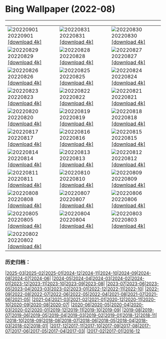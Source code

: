 # Bing Wallpaper (2022-08)
**************

<table><tr><td><img class="wallpaper" src="https://www.bing.com/th?id=OHR.SeitanLimania_JA-JP2816089639_1920x1080.jpg" alt="20220901"> 20220901 <a class="wallpaper_link" href="https://www.bing.com/th?id=OHR.SeitanLimania_JA-JP2816089639_UHD.jpg">[download 4k]</a></td><td><img class="wallpaper" src="https://www.bing.com/th?id=OHR.WildlifeCrossing_JA-JP2600308823_1920x1080.jpg" alt="20220831"> 20220831 <a class="wallpaper_link" href="https://www.bing.com/th?id=OHR.WildlifeCrossing_JA-JP2600308823_UHD.jpg">[download 4k]</a></td><td><img class="wallpaper" src="https://www.bing.com/th?id=OHR.Migliarino_JA-JP2507600917_1920x1080.jpg" alt="20220830"> 20220830 <a class="wallpaper_link" href="https://www.bing.com/th?id=OHR.Migliarino_JA-JP2507600917_UHD.jpg">[download 4k]</a></td></tr><tr><td><img class="wallpaper" src="https://www.bing.com/th?id=OHR.EstoniaBaltic_JA-JP2738058235_1920x1080.jpg" alt="20220829"> 20220829 <a class="wallpaper_link" href="https://www.bing.com/th?id=OHR.EstoniaBaltic_JA-JP2738058235_UHD.jpg">[download 4k]</a></td><td><img class="wallpaper" src="https://www.bing.com/th?id=OHR.BeardedTit_JA-JP2417480145_1920x1080.jpg" alt="20220828"> 20220828 <a class="wallpaper_link" href="https://www.bing.com/th?id=OHR.BeardedTit_JA-JP2417480145_UHD.jpg">[download 4k]</a></td><td><img class="wallpaper" src="https://www.bing.com/th?id=OHR.MSHV_JA-JP2373213077_1920x1080.jpg" alt="20220827"> 20220827 <a class="wallpaper_link" href="https://www.bing.com/th?id=OHR.MSHV_JA-JP2373213077_UHD.jpg">[download 4k]</a></td></tr><tr><td><img class="wallpaper" src="https://www.bing.com/th?id=OHR.PeljesacWind_JA-JP9609348976_1920x1080.jpg" alt="20220826"> 20220826 <a class="wallpaper_link" href="https://www.bing.com/th?id=OHR.PeljesacWind_JA-JP9609348976_UHD.jpg">[download 4k]</a></td><td><img class="wallpaper" src="https://www.bing.com/th?id=OHR.CascadesNP_JA-JP5657728703_1920x1080.jpg" alt="20220825"> 20220825 <a class="wallpaper_link" href="https://www.bing.com/th?id=OHR.CascadesNP_JA-JP5657728703_UHD.jpg">[download 4k]</a></td><td><img class="wallpaper" src="https://www.bing.com/th?id=OHR.WheatField_JA-JP5692230599_1920x1080.jpg" alt="20220824"> 20220824 <a class="wallpaper_link" href="https://www.bing.com/th?id=OHR.WheatField_JA-JP5692230599_UHD.jpg">[download 4k]</a></td></tr><tr><td><img class="wallpaper" src="https://www.bing.com/th?id=OHR.MentonFrance_JA-JP5622390102_1920x1080.jpg" alt="20220823"> 20220823 <a class="wallpaper_link" href="https://www.bing.com/th?id=OHR.MentonFrance_JA-JP5622390102_UHD.jpg">[download 4k]</a></td><td><img class="wallpaper" src="https://www.bing.com/th?id=OHR.TenderMoment_JA-JP5556117553_1920x1080.jpg" alt="20220822"> 20220822 <a class="wallpaper_link" href="https://www.bing.com/th?id=OHR.TenderMoment_JA-JP5556117553_UHD.jpg">[download 4k]</a></td><td><img class="wallpaper" src="https://www.bing.com/th?id=OHR.CostadaMorte_JA-JP5589370451_1920x1080.jpg" alt="20220821"> 20220821 <a class="wallpaper_link" href="https://www.bing.com/th?id=OHR.CostadaMorte_JA-JP5589370451_UHD.jpg">[download 4k]</a></td></tr><tr><td><img class="wallpaper" src="https://www.bing.com/th?id=OHR.BearProof_JA-JP5511212587_1920x1080.jpg" alt="20220820"> 20220820 <a class="wallpaper_link" href="https://www.bing.com/th?id=OHR.BearProof_JA-JP5511212587_UHD.jpg">[download 4k]</a></td><td><img class="wallpaper" src="https://www.bing.com/th?id=OHR.PenzancePool_JA-JP5471406580_1920x1080.jpg" alt="20220819"> 20220819 <a class="wallpaper_link" href="https://www.bing.com/th?id=OHR.PenzancePool_JA-JP5471406580_UHD.jpg">[download 4k]</a></td><td><img class="wallpaper" src="https://www.bing.com/th?id=OHR.SourHerring_JA-JP5932679061_1920x1080.jpg" alt="20220818"> 20220818 <a class="wallpaper_link" href="https://www.bing.com/th?id=OHR.SourHerring_JA-JP5932679061_UHD.jpg">[download 4k]</a></td></tr><tr><td><img class="wallpaper" src="https://www.bing.com/th?id=OHR.GreatWhiteRoller_JA-JP4421775087_1920x1080.jpg" alt="20220817"> 20220817 <a class="wallpaper_link" href="https://www.bing.com/th?id=OHR.GreatWhiteRoller_JA-JP4421775087_UHD.jpg">[download 4k]</a></td><td><img class="wallpaper" src="https://www.bing.com/th?id=OHR.Daimonji2022_JA-JP4377153357_1920x1080.jpg" alt="20220816"> 20220816 <a class="wallpaper_link" href="https://www.bing.com/th?id=OHR.Daimonji2022_JA-JP4377153357_UHD.jpg">[download 4k]</a></td><td><img class="wallpaper" src="https://www.bing.com/th?id=OHR.ChittorgarhFort_JA-JP4338890143_1920x1080.jpg" alt="20220815"> 20220815 <a class="wallpaper_link" href="https://www.bing.com/th?id=OHR.ChittorgarhFort_JA-JP4338890143_UHD.jpg">[download 4k]</a></td></tr><tr><td><img class="wallpaper" src="https://www.bing.com/th?id=OHR.AquarioNatural_JA-JP4279347479_1920x1080.jpg" alt="20220814"> 20220814 <a class="wallpaper_link" href="https://www.bing.com/th?id=OHR.AquarioNatural_JA-JP4279347479_UHD.jpg">[download 4k]</a></td><td><img class="wallpaper" src="https://www.bing.com/th?id=OHR.BoundaryWaters_JA-JP6066366988_1920x1080.jpg" alt="20220813"> 20220813 <a class="wallpaper_link" href="https://www.bing.com/th?id=OHR.BoundaryWaters_JA-JP6066366988_UHD.jpg">[download 4k]</a></td><td><img class="wallpaper" src="https://www.bing.com/th?id=OHR.AmboseliElephants_JA-JP6192441570_1920x1080.jpg" alt="20220812"> 20220812 <a class="wallpaper_link" href="https://www.bing.com/th?id=OHR.AmboseliElephants_JA-JP6192441570_UHD.jpg">[download 4k]</a></td></tr><tr><td><img class="wallpaper" src="https://www.bing.com/th?id=OHR.MtTsubakuro_JA-JP8021859452_1920x1080.jpg" alt="20220811"> 20220811 <a class="wallpaper_link" href="https://www.bing.com/th?id=OHR.MtTsubakuro_JA-JP8021859452_UHD.jpg">[download 4k]</a></td><td><img class="wallpaper" src="https://www.bing.com/th?id=OHR.WWDLions_JA-JP7973883468_1920x1080.jpg" alt="20220810"> 20220810 <a class="wallpaper_link" href="https://www.bing.com/th?id=OHR.WWDLions_JA-JP7973883468_UHD.jpg">[download 4k]</a></td><td><img class="wallpaper" src="https://www.bing.com/th?id=OHR.CuevaManos_JA-JP7897850477_1920x1080.jpg" alt="20220809"> 20220809 <a class="wallpaper_link" href="https://www.bing.com/th?id=OHR.CuevaManos_JA-JP7897850477_UHD.jpg">[download 4k]</a></td></tr><tr><td><img class="wallpaper" src="https://www.bing.com/th?id=OHR.SpringPoint_JA-JP7839431903_1920x1080.jpg" alt="20220808"> 20220808 <a class="wallpaper_link" href="https://www.bing.com/th?id=OHR.SpringPoint_JA-JP7839431903_UHD.jpg">[download 4k]</a></td><td><img class="wallpaper" src="https://www.bing.com/th?id=OHR.Furin2022_JA-JP7793959704_1920x1080.jpg" alt="20220807"> 20220807 <a class="wallpaper_link" href="https://www.bing.com/th?id=OHR.Furin2022_JA-JP7793959704_UHD.jpg">[download 4k]</a></td><td><img class="wallpaper" src="https://www.bing.com/th?id=OHR.Hiroshima2022_JA-JP7721283107_1920x1080.jpg" alt="20220806"> 20220806 <a class="wallpaper_link" href="https://www.bing.com/th?id=OHR.Hiroshima2022_JA-JP7721283107_UHD.jpg">[download 4k]</a></td></tr><tr><td><img class="wallpaper" src="https://www.bing.com/th?id=OHR.MilitaryTattoo_JA-JP8467183498_1920x1080.jpg" alt="20220805"> 20220805 <a class="wallpaper_link" href="https://www.bing.com/th?id=OHR.MilitaryTattoo_JA-JP8467183498_UHD.jpg">[download 4k]</a></td><td><img class="wallpaper" src="https://www.bing.com/th?id=OHR.BangladeshWaterLilies_JA-JP7625454693_1920x1080.jpg" alt="20220804"> 20220804 <a class="wallpaper_link" href="https://www.bing.com/th?id=OHR.BangladeshWaterLilies_JA-JP7625454693_UHD.jpg">[download 4k]</a></td><td><img class="wallpaper" src="https://www.bing.com/th?id=OHR.RedneckedGrebe_JA-JP7582341985_1920x1080.jpg" alt="20220803"> 20220803 <a class="wallpaper_link" href="https://www.bing.com/th?id=OHR.RedneckedGrebe_JA-JP7582341985_UHD.jpg">[download 4k]</a></td></tr><tr><td><img class="wallpaper" src="https://www.bing.com/th?id=OHR.HickmanBridge_JA-JP7380142488_1920x1080.jpg" alt="20220802"> 20220802 <a class="wallpaper_link" href="https://www.bing.com/th?id=OHR.HickmanBridge_JA-JP7380142488_UHD.jpg">[download 4k]</a></td><td></td><td></td></tr></table>

### 历史归档：

|[2025-03](/../2025-03/2025-03.md)|[2025-02](/../2025-02/2025-02.md)|[2025-01](/../2025-01/2025-01.md)|[2024-12](/../2024-12/2024-12.md)|[2024-11](/../2024-11/2024-11.md)|[2024-10](/../2024-10/2024-10.md)|[2024-09](/../2024-09/2024-09.md)|[2024-08](/../2024-08/2024-08.md)|[2024-07](/../2024-07/2024-07.md)|[2024-06](/../2024-06/2024-06.md)|
|[2024-05](/../2024-05/2024-05.md)|[2024-04](/../2024-04/2024-04.md)|[2024-03](/../2024-03/2024-03.md)|[2024-02](/../2024-02/2024-02.md)|[2024-01](/../2024-01/2024-01.md)|[2023-12](/../2023-12/2023-12.md)|[2023-11](/../2023-11/2023-11.md)|[2023-10](/../2023-10/2023-10.md)|[2023-09](/../2023-09/2023-09.md)|[2023-08](/../2023-08/2023-08.md)|
|[2023-07](/../2023-07/2023-07.md)|[2023-06](/../2023-06/2023-06.md)|[2023-05](/../2023-05/2023-05.md)|[2023-04](/../2023-04/2023-04.md)|[2023-03](/../2023-03/2023-03.md)|[2023-02](/../2023-02/2023-02.md)|[2023-01](/../2023-01/2023-01.md)|[2022-12](/../2022-12/2022-12.md)|[2022-11](/../2022-11/2022-11.md)|[2022-10](/../2022-10/2022-10.md)|
|[2022-09](/../2022-09/2022-09.md)|[2022-08](/2022-08.md)|[2022-07](/../2022-07/2022-07.md)|[2022-06](/../2022-06/2022-06.md)|[2022-05](/../2022-05/2022-05.md)|[2022-04](/../2022-04/2022-04.md)|[2021-08](/../2021-08/2021-08.md)|[2021-07](/../2021-07/2021-07.md)|[2021-06](/../2021-06/2021-06.md)|[2021-05](/../2021-05/2021-05.md)|
|[2021-04](/../2021-04/2021-04.md)|[2021-03](/../2021-03/2021-03.md)|[2021-02](/../2021-02/2021-02.md)|[2021-01](/../2021-01/2021-01.md)|[2020-12](/../2020-12/2020-12.md)|[2020-11](/../2020-11/2020-11.md)|[2020-10](/../2020-10/2020-10.md)|[2020-09](/../2020-09/2020-09.md)|[2020-08](/../2020-08/2020-08.md)|[2020-07](/../2020-07/2020-07.md)|
|[2020-06](/../2020-06/2020-06.md)|[2020-05](/../2020-05/2020-05.md)|[2020-04](/../2020-04/2020-04.md)|[2020-03](/../2020-03/2020-03.md)|[2020-02](/../2020-02/2020-02.md)|[2020-01](/../2020-01/2020-01.md)|[2019-12](/../2019-12/2019-12.md)|[2019-11](/../2019-11/2019-11.md)|[2019-10](/../2019-10/2019-10.md)|[2019-09](/../2019-09/2019-09.md)|
|[2019-08](/../2019-08/2019-08.md)|[2019-07](/../2019-07/2019-07.md)|[2019-06](/../2019-06/2019-06.md)|[2019-05](/../2019-05/2019-05.md)|[2019-04](/../2019-04/2019-04.md)|[2019-03](/../2019-03/2019-03.md)|[2019-02](/../2019-02/2019-02.md)|[2019-01](/../2019-01/2019-01.md)|[2018-12](/../2018-12/2018-12.md)|[2018-11](/../2018-11/2018-11.md)|
|[2018-10](/../2018-10/2018-10.md)|[2018-09](/../2018-09/2018-09.md)|[2018-08](/../2018-08/2018-08.md)|[2018-07](/../2018-07/2018-07.md)|[2018-06](/../2018-06/2018-06.md)|[2018-05](/../2018-05/2018-05.md)|[2018-04](/../2018-04/2018-04.md)|[2018-03](/../2018-03/2018-03.md)|[2018-02](/../2018-02/2018-02.md)|[2018-01](/../2018-01/2018-01.md)|
|[2017-12](/../2017-12/2017-12.md)|[2017-11](/../2017-11/2017-11.md)|[2017-10](/../2017-10/2017-10.md)|[2017-09](/../2017-09/2017-09.md)|[2017-08](/../2017-08/2017-08.md)|[2017-07](/../2017-07/2017-07.md)|[2017-06](/../2017-06/2017-06.md)|[2017-05](/../2017-05/2017-05.md)|[2017-04](/../2017-04/2017-04.md)|[2017-03](/../2017-03/2017-03.md)|
|[2017-02](/../2017-02/2017-02.md)|[2017-01](/../2017-01/2017-01.md)|[2016-12](/../2016-12/2016-12.md)